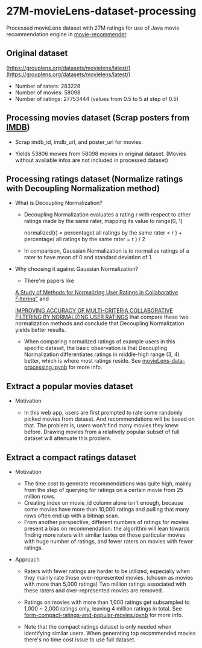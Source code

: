 # 27M-movieLens-dataset-processing

Processed movieLens dataset with 27M ratings for use of Java movie recommendation engine in [movie-recommender](https://github.com/yunxiaoli2017/movie-recommender).

## Original dataset
[https://grouplens.org/datasets/movielens/latest/](https://grouplens.org/datasets/movielens/latest/)
* Number of raters: 283228
* Number of movies: 58098
* Number of ratings: 27753444 (values from 0.5 to 5 at step of 0.5)

## Processing movies dataset (Scrap posters from [IMDB](https://www.imdb.com/))

* Scrap imdb_id, imdb_url, and poster_url for movies. 

* Yields 53806 movies from 58098 movies in original dataset. (Movies without available infos are not included in processed dataset)

## Processing ratings dataset (Normalize ratings with Decoupling Normalization method)

* What is Decoupling Normalization?

  * Decoupling Normalization evaluates a rating r with respect to other ratings made by the same rater, mapping its value to range(0, 1)
  
    normalized(r) = percentage( all ratings by the same rater < r ) + percentage( all ratings by the same rater = r ) / 2
  
  * In comparison, Gaussian Normalization is to normalize ratings of a rater to have mean of 0 and standard deviation of 1.

* Why choosing it against Gaussian Normalization?

  * There're papers like
  
  [A Study of Methods for Normalizing User Ratings in Collaborative Filtering"](https://www.cs.purdue.edu/homes/lsi/sigir04-cf-norm.pdf) and 
  
  [IMPROVING ACCURACY OF MULTI-CRITERIA COLLABORATIVE FILTERING BY NORMALIZING USER RATINGS](https://pdfs.semanticscholar.org/0a38/aa813f16540ba2eaa3eda3a08f7c3814e079.pdf) 
  that compare these two normalization methods and conclude that Decoupling Normalization yields better results.

  * When comparing normalized ratings of example users in this specific dataset, the basic observation is that Decoupling Normalization differentiates ratings in middle-high range (3, 4) better, which is where most ratings reside. See [movieLens-data-processing.ipynb](./movieLens-data-processing.ipynb) for more info.
  
## Extract a popular movies dataset

* Motivation

  * In this web app, users are first prompted to rate some randomly picked movies from dataset. And recommendations will be based on that. The problem is, users won't find many movies they knew before. Drawing movies from a relatively popular subset of full dataset will attenuate this problem.
  
## Extract a compact ratings dataset

* Motivation
  
  * The time cost to generate recommendations was quite high, mainly from the step of querying for ratings on a certain movie from 25 million rows. 
  * Creating index on movie_id column alone isn't enough, because some movies have more than 10,000 ratings and pulling that many rows often end up with a bitmap scan.
  * From another perspective, different numbers of ratings for movies present a bias on recommendation: the algorithm will lean towards finding more raters with similar tastes on those particular movies with huge number of ratings, and fewer raters on movies with fewer ratings.
  
* Approach

  * Raters with fewer ratings are harder to be utilized, especially when they mainly rate those over-represented movies. (chosen as movies with more than 5,000 ratings) Two million ratings associated with these raters and over-represented movies are removed.
  
  * Ratings on movies with more than 1,000 ratings get subsampled to 1,000 ~ 2,000 ratings only, leaving 4 million ratings in total. See [form-compact-ratings-and-popular-movies.ipynb](./form-compact-ratings-and-popular-movies.ipynb) for more info.
  
  * Note that the compact ratings dataset is only needed when identifying similar users. When generating top recommended movies there's no time cost issue to use full dataset.
  
